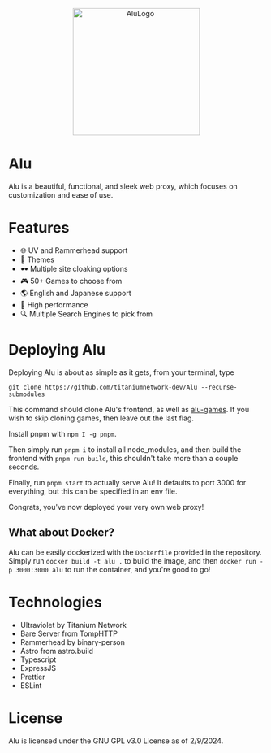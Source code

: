<p align="center">

  <img src="https://github.com/titaniumnetwork-dev/Alu/assets/99224452/d740378b-3fba-4470-8f06-3eefdae8a313" alt="AluLogo" width="250"/>
</p>

# Alu

Alu is a beautiful, functional, and sleek web proxy, which focuses on customization and ease of use.

# Features

- 🌐 UV and Rammerhead support
- 🎨 Themes
- 🕶 Multiple site cloaking options
- 🎮 50+ Games to choose from
- 🌎 English and Japanese support
- 🚀 High performance
- 🔍 Multiple Search Engines to pick from

# Deploying Alu

Deploying Alu is about as simple as it gets, from your terminal, type

`git clone https://github.com/titaniumnetwork-dev/Alu --recurse-submodules`

This command should clone Alu's frontend, as well as [alu-games](https://github.com/wearrrrr/alu-games). If you wish to skip cloning games, then leave out the last flag.

Install pnpm with `npm I -g pnpm`.

Then simply run `pnpm i` to install all node_modules, and then build the frontend with `pnpm run build`, this shouldn't take more than a couple seconds.

Finally, run `pnpm start` to actually serve Alu! It defaults to port 3000 for everything, but this can be specified in an env file.

Congrats, you've now deployed your very own web proxy!

## What about Docker?

Alu can be easily dockerized with the `Dockerfile` provided in the repository. Simply run `docker build -t alu .` to build the image, and then `docker run -p 3000:3000 alu` to run the container, and you're good to go!

# Technologies

- Ultraviolet by Titanium Network
- Bare Server from TompHTTP
- Rammerhead by binary-person
- Astro from astro.build
- Typescript
- ExpressJS
- Prettier
- ESLint

# License

Alu is licensed under the GNU GPL v3.0 License as of 2/9/2024.
